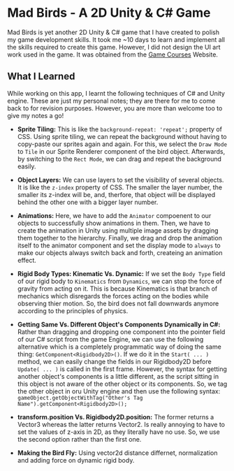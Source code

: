 # Mad Birds - A 2D Unity & C# Game

Mad Birds is yet another 2D Unity & C# game that I have created to polish my game development skills. It took me ~10 days to learn and implement all the skills required to create this game. However, I did not design the UI art work used in the game. It was obtained from the [Game Courses](https://game.courses/birds) Website.

## What I Learned

While working on this app, I learnt the following techniques of C# and Unity engine. These are just my personal notes; they are there for me to come back to for revision purposes. However, you are more than welcome too to give my notes a go!

- **Sprite Tiling:** This is like the `background-repeat: 'repeat';` property of CSS. Using sprite tiling, we can repeat the background without having to copy-paste our sprites again and again. For this, we select the `Draw Mode` to `Tile` in our Sprite Renderer component of the bird object. Afterwards, by switching to the `Rect Mode`, we can drag and repeat the background easily.

- **Object Layers:** We can use layers to set the visibility of several objects. It is like the `z-index` property of CSS. The smaller the layer number, the smaller its z-index will be, and, therfore, that object will be displayed behind the other one with a bigger layer number.

- **Animations:** Here, we have to add the `Animator` compoenent to our objects to successfully show animations in them. Then, we have to create the animation in Unity using multiple image assets by dragging them together to the hierarchy. Finally, we drag and drop the animation itself to the animator component and set the display mode to `always` to make our objects always switch back and forth, createing an animation effect.

- **Rigid Body Types: Kinematic Vs. Dynamic:** If we set the `Body Type` field of our rigid body to `Kinematics` from `Dynamics`, we can stop the force of gravity from acting on it. This is because Kinematics is that branch of mechanics which disregards the forces acting on the bodies while observing thier motion. So, the bird does not fall downwards anymore according to the principles of physics.

- **Getting Same Vs. Different Object's Components Dynamically in C#:** Rather than dragging and dropping one component into the pointer field of our C# script from the game Engine, we can use the following alternative which is a completely programmatic way of doing the same thing: `GetComponent<Rigidbody2D>()`. If we do it in the `Start( ... )` method, we can easily change the fields in our Rigidbody2D before `Update( ... )` is called in the first frame.
  However, the syntax for getting another object's components is a little different, as the script sitting in this object is not aware of the other object or its components. So, we tag the other object in oru Unity engine and then use the following syntax: `gameObject.getObjectWithTag("Other's Tag Name").getComponent<Rigidbody2D>();`

- **transform.position Vs. Rigidbody2D.position:** The former returns a Vector3 whereas the latter returns Vector2. Is really annoying to have to set the values of z-axis in 2D, as they literally have no use. So, we use the second option rather than the first one.

- **Making the Bird Fly:** Using vector2d distance differnet, normalization and adding force on dynamic rigid body.